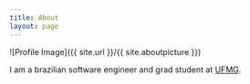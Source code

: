 ```yaml
---
title: About
layout: page
---
```

![Profile Image]({{ site.url }}/{{ site.aboutpicture }})

I am a brazilian software engineer and grad student at [UFMG](https://ufmg.br/).
